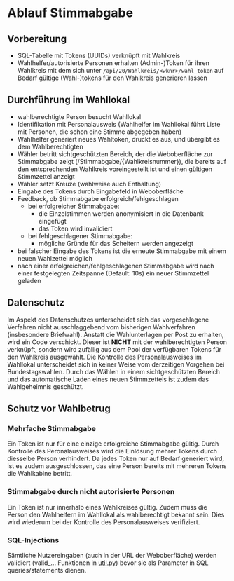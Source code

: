 # Ablauf Stimmabgabe

## Vorbereitung
- SQL-Tabelle mit Tokens (UUIDs) verknüpft mit Wahlkreis
- Wahlhelfer/autorisierte Personen erhalten (Admin-)Token für ihren Wahlkreis mit dem sich unter `/api/20/Wahlkreis/<wknr>/wahl_token`
auf Bedarf gültige (Wahl-)tokens für den Wahlkreis generieren lassen 

## Durchführung im Wahllokal
- wahlberechtigte Person besucht Wahllokal
- Identifikation mit Personalausweis (Wahlhelfer im Wahllokal führt Liste mit Personen, die schon eine Stimme abgegeben haben)
- Wahlhelfer generiert neues Wahltoken, druckt es aus, und übergibt es dem Wahlberechtigten
- Wähler betritt sichtgeschützten Bereich, der die Weboberfläche zur Stimmabgabe zeigt (/Stimmabgabe/{Wahlkreisnummer}), die bereits auf den entsprechenden Wahlkreis voreingestellt ist und einen gültigen Stimmzettel anzeigt
- Wähler setzt Kreuze (wahlweise auch Enthaltung)
- Eingabe des Tokens durch Eingabefeld in Weboberfläche
- Feedback, ob Stimmabgabe erfolgreich/fehlgeschlagen
  - bei erfolgreicher Stimmabgabe:
    - die Einzelstimmen werden anonymisiert in die Datenbank eingefügt
    - das Token wird invalidiert
  - bei fehlgeschlagener Stimmabgabe:
    - mögliche Gründe für das Scheitern werden angezeigt
- bei falscher Eingabe des Tokens ist die erneute Stimmabgabe mit einem neuen Wahlzettel möglich
- nach einer erfolgreichen/fehlgeschlagenen Stimmabgabe wird nach einer festgelegten Zeitspanne (Default: 10s) ein neuer Stimmzettel geladen


## Datenschutz

Im Aspekt des Datenschutzes unterscheidet sich das vorgeschlagene Verfahren nicht ausschlaggebend vom bisherigen Wahlverfahren (insbesondere Briefwahl).
Anstatt die Wahlunterlagen per Post zu erhalten, wird ein Code verschickt.
Dieser ist **NICHT** mit der wahlberechtigten Person verknüpft, sondern wird zufällig aus dem Pool der verfügbaren Tokens für den Wahlkreis ausgewählt.
Die Kontrolle des Personalausweises im Wahllokal unterscheidet sich in keiner Weise vom derzeitigen Vorgehen bei Bundestagswahlen.
Durch das Wählen in einem sichtgeschützten Bereich und das automatische Laden eines neuen Stimmzettels ist zudem das Wahlgeheimnis geschützt.

## Schutz vor Wahlbetrug

### Mehrfache Stimmabgabe

Ein Token ist nur für eine einzige erfolgreiche Stimmabgabe gültig. 
Durch Kontrolle des Peronalausweises wird die Einlösung mehrer Tokens durch diesselbe Person verhindert.
Da jedes Token nur auf Bedarf generiert wird, ist es zudem ausgeschlossen, das eine Person bereits mit mehreren Tokens die Wahlkabine betritt.

### Stimmabgabe durch nicht autorisierte Personen

Ein Token ist nur innerhalb eines Wahlkreises gültig. 
Zudem muss die Person den Wahlhelfern im Wahllokal als wahlberechtigt bekannt sein.
Dies wird wiederum bei der Kontrolle des Personalausweises verifiziert.

### SQL-Injections

Sämtliche Nutzereingaben (auch in der URL der Weboberfläche) werden validiert (valid_... Funktionen in [util.py](../backend/logic/util.py))
bevor sie als Parameter in SQL queries/statements dienen.


